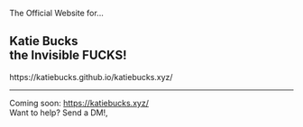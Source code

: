 The Official Website for...
<h2>Katie Bucks<br>
the Invisible FUCKS!</h2>
https://katiebucks.github.io/katiebucks.xyz/ <br>

---

Coming soon: https://katiebucks.xyz/ <br>
Want to help? Send a DM!,
